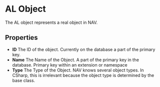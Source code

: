 # AL Object

The AL object represents a real object in NAV.

## Properties

* __ID__ The ID of the object. Currently on the database a part of the primary key.
* __Name__ The Name of the Object. A part of the primary key in the database. Primary key within an extension or namespace
* __Type__ The Type of the Object. NAV knows several object types. In CSharp, this is irrelevant because the object type is determined by the base class.